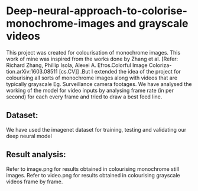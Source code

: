 # Deep-neural-approach-to-colorise-monochrome-images and grayscale videos


This project was created for colourisation of monochrome images. This work of mine was inspired from the works done by Zhang et al. [Refer: Richard Zhang, Phillip Isola, Alexei A. Efros.Colorful Image Coloriza-tion.arXiv:1603.08511 [cs.CV]] .But I extended the idea of the project for colourising all sorts of monochrome images along with videos that are typically grayscale Eg. Surveillance camera footages. We have analysed the working of the model for video inputs by analysing frame rate (in per second) for each every frame and tried to draw a best feed line.

## Dataset:
We have used the imagenet dataset for training, testing and validating our deep neural model

## Result analysis:
Refer to image.png for results obtained in colourising monochrome still images.
Refer to video.png for results obtained in colourising grayscale videos frame by frame.
